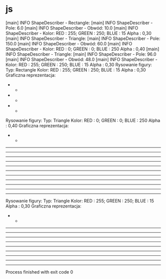 # js
[main] INFO ShapeDescriber - Rectangle:
[main] INFO ShapeDescriber - Pole: 6.0
[main] INFO ShapeDescriber - Obwód: 10.0
[main] INFO ShapeDescriber - Kolor: RED : 255; GREEN : 250; BLUE : 15 Alpha : 0,30
[main] INFO ShapeDescriber - Triangle:
[main] INFO ShapeDescriber - Pole: 150.0
[main] INFO ShapeDescriber - Obwód: 60.0
[main] INFO ShapeDescriber - Kolor: RED : 0; GREEN : 0; BLUE : 250 Alpha : 0,40
[main] INFO ShapeDescriber - Triangle:
[main] INFO ShapeDescriber - Pole: 96.0
[main] INFO ShapeDescriber - Obwód: 48.0
[main] INFO ShapeDescriber - Kolor: RED : 255; GREEN : 250; BLUE : 15 Alpha : 0,30
Rysowanie figury:
Typ: Rectangle
Kolor: RED : 255; GREEN : 250; BLUE : 15 Alpha : 0,30
Graficzna reprezentacja:
* *
* *
* *


Rysowanie figury:
Typ: Triangle
Kolor: RED : 0; GREEN : 0; BLUE : 250 Alpha : 0,40
Graficzna reprezentacja:
* *
* * * *
* * * * * *
* * * * * * * *
* * * * * * * * * *
* * * * * * * * * * * * *
* * * * * * * * * * * * * * *
* * * * * * * * * * * * * * * * *
   * * * * * * * * * * * * * * * * * * * 
  * * * * * * * * * * * * * * * * * * * * * 
 * * * * * * * * * * * * * * * * * * * * * * * 
* * * * * * * * * * * * * * * * * * * * * * * * * 


Rysowanie figury:
Typ: Triangle
Kolor: RED : 255; GREEN : 250; BLUE : 15 Alpha : 0,30
Graficzna reprezentacja:
* *
* * * *
* * * * * *
* * * * * * * *
* * * * * * * * * *
* * * * * * * * * * * *
   * * * * * * * * * * * * * * 
  * * * * * * * * * * * * * * * * 
 * * * * * * * * * * * * * * * * * * 
* * * * * * * * * * * * * * * * * * * * 



Process finished with exit code 0